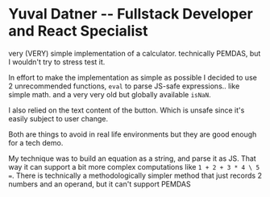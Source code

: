 # Yuval Datner -- Fullstack Developer and React Specialist

very (VERY) simple implementation of a calculator.
technically PEMDAS, but I wouldn't try to stress test it.

In effort to make the implementation as simple as possible I decided to use 2 unrecommended functions, `eval` to parse JS-safe expressions.. like simple math. and a very very old but globally available `isNaN`.

I also relied on the text content of the button. Which is unsafe since it's easily subject to user change.

Both are things to avoid in real life environments but they are good enough for a tech demo.

My technique was to build an equation as a string, and parse it as JS. That way it can support a bit more complex computations like `1 + 2 + 3 * 4 \ 5 =`. There is technically a methodologically simpler method that just records 2 numbers and an operand, but it can't support PEMDAS
